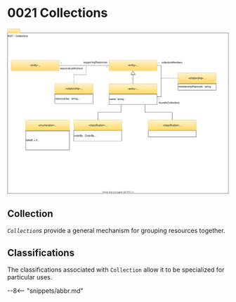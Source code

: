 <!-- SPDX-License-Identifier: CC-BY-4.0 -->
<!-- Copyright Contributors to the Egeria project. -->

# 0021 Collections

![UML](0021-collections.svg)

## Collection

*`Collection`s* provide a general mechanism for grouping resources together.

## Classifications

The classifications associated with `Collection` allow it to be specialized for particular uses.

--8<-- "snippets/abbr.md"

